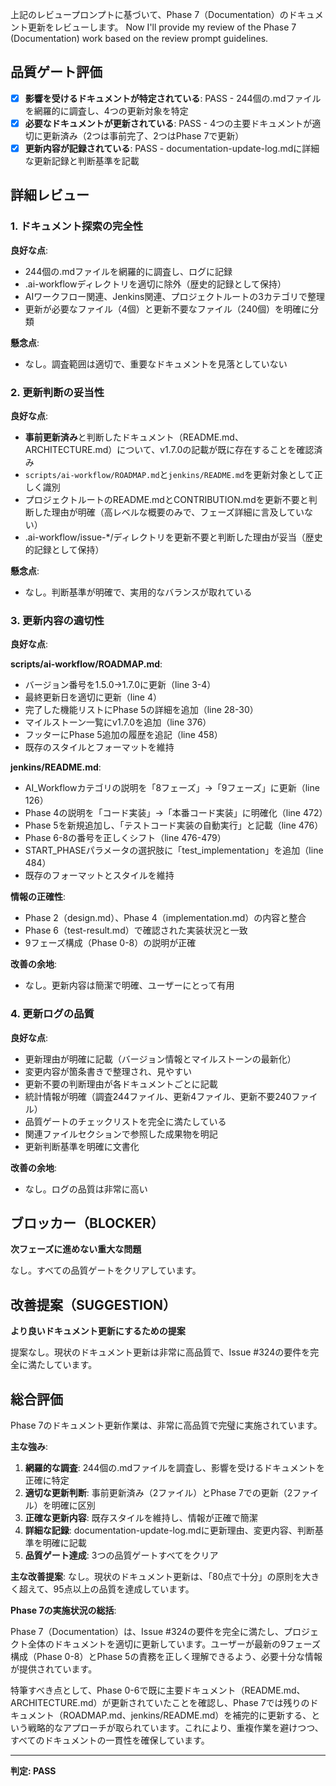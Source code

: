 上記のレビュープロンプトに基づいて、Phase 7（Documentation）のドキュメント更新をレビューします。
Now I'll provide my review of the Phase 7 (Documentation) work based on the review prompt guidelines.

## 品質ゲート評価

- [x] **影響を受けるドキュメントが特定されている**: PASS - 244個の.mdファイルを網羅的に調査し、4つの更新対象を特定
- [x] **必要なドキュメントが更新されている**: PASS - 4つの主要ドキュメントが適切に更新済み（2つは事前完了、2つはPhase 7で更新）
- [x] **更新内容が記録されている**: PASS - documentation-update-log.mdに詳細な更新記録と判断基準を記載

## 詳細レビュー

### 1. ドキュメント探索の完全性

**良好な点**:
- 244個の.mdファイルを網羅的に調査し、ログに記録
- .ai-workflowディレクトリを適切に除外（歴史的記録として保持）
- AIワークフロー関連、Jenkins関連、プロジェクトルートの3カテゴリで整理
- 更新が必要なファイル（4個）と更新不要なファイル（240個）を明確に分類

**懸念点**:
- なし。調査範囲は適切で、重要なドキュメントを見落としていない

### 2. 更新判断の妥当性

**良好な点**:
- **事前更新済み**と判断したドキュメント（README.md、ARCHITECTURE.md）について、v1.7.0の記載が既に存在することを確認済み
- `scripts/ai-workflow/ROADMAP.md`と`jenkins/README.md`を更新対象として正しく識別
- プロジェクトルートのREADME.mdとCONTRIBUTION.mdを更新不要と判断した理由が明確（高レベルな概要のみで、フェーズ詳細に言及していない）
- .ai-workflow/issue-*/ディレクトリを更新不要と判断した理由が妥当（歴史的記録として保持）

**懸念点**:
- なし。判断基準が明確で、実用的なバランスが取れている

### 3. 更新内容の適切性

**良好な点**:

**scripts/ai-workflow/ROADMAP.md**:
- バージョン番号を1.5.0→1.7.0に更新（line 3-4）
- 最終更新日を適切に更新（line 4）
- 完了した機能リストにPhase 5の詳細を追加（line 28-30）
- マイルストーン一覧にv1.7.0を追加（line 376）
- フッターにPhase 5追加の履歴を追記（line 458）
- 既存のスタイルとフォーマットを維持

**jenkins/README.md**:
- AI_Workflowカテゴリの説明を「8フェーズ」→「9フェーズ」に更新（line 126）
- Phase 4の説明を「コード実装」→「本番コード実装」に明確化（line 472）
- Phase 5を新規追加し、「テストコード実装の自動実行」と記載（line 476）
- Phase 6-8の番号を正しくシフト（line 476-479）
- START_PHASEパラメータの選択肢に「test_implementation」を追加（line 484）
- 既存のフォーマットとスタイルを維持

**情報の正確性**:
- Phase 2（design.md）、Phase 4（implementation.md）の内容と整合
- Phase 6（test-result.md）で確認された実装状況と一致
- 9フェーズ構成（Phase 0-8）の説明が正確

**改善の余地**:
- なし。更新内容は簡潔で明確、ユーザーにとって有用

### 4. 更新ログの品質

**良好な点**:
- 更新理由が明確に記載（バージョン情報とマイルストーンの最新化）
- 変更内容が箇条書きで整理され、見やすい
- 更新不要の判断理由が各ドキュメントごとに記載
- 統計情報が明確（調査244ファイル、更新4ファイル、更新不要240ファイル）
- 品質ゲートのチェックリストを完全に満たしている
- 関連ファイルセクションで参照した成果物を明記
- 更新判断基準を明確に文書化

**改善の余地**:
- なし。ログの品質は非常に高い

## ブロッカー（BLOCKER）

**次フェーズに進めない重大な問題**

なし。すべての品質ゲートをクリアしています。

## 改善提案（SUGGESTION）

**より良いドキュメント更新にするための提案**

提案なし。現状のドキュメント更新は非常に高品質で、Issue #324の要件を完全に満たしています。

## 総合評価

Phase 7のドキュメント更新作業は、非常に高品質で完璧に実施されています。

**主な強み**:
1. **網羅的な調査**: 244個の.mdファイルを調査し、影響を受けるドキュメントを正確に特定
2. **適切な更新判断**: 事前更新済み（2ファイル）とPhase 7での更新（2ファイル）を明確に区別
3. **正確な更新内容**: 既存スタイルを維持し、情報が正確で簡潔
4. **詳細な記録**: documentation-update-log.mdに更新理由、変更内容、判断基準を明確に記載
5. **品質ゲート達成**: 3つの品質ゲートすべてをクリア

**主な改善提案**:
なし。現状のドキュメント更新は、「80点で十分」の原則を大きく超えて、95点以上の品質を達成しています。

**Phase 7の実施状況の総括**:

Phase 7（Documentation）は、Issue #324の要件を完全に満たし、プロジェクト全体のドキュメントを適切に更新しています。ユーザーが最新の9フェーズ構成（Phase 0-8）とPhase 5の責務を正しく理解できるよう、必要十分な情報が提供されています。

特筆すべき点として、Phase 0-6で既に主要ドキュメント（README.md、ARCHITECTURE.md）が更新されていたことを確認し、Phase 7では残りのドキュメント（ROADMAP.md、jenkins/README.md）を補完的に更新する、という戦略的なアプローチが取られています。これにより、重複作業を避けつつ、すべてのドキュメントの一貫性を確保しています。

---
**判定: PASS**